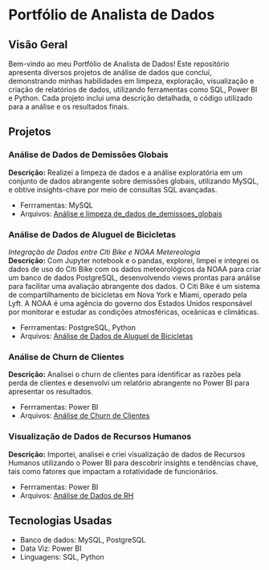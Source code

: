 # Portfólio de Analista de Dados

## Visão Geral

Bem-vindo ao meu Portfólio de Analista de Dados! Este repositório apresenta diversos projetos de análise de dados que concluí, demonstrando minhas habilidades em limpeza, exploração, visualização e criação de relatórios de dados, utilizando ferramentas como SQL, Power BI e Python. Cada projeto inclui uma descrição detalhada, o código utilizado para a análise e os resultados finais.

## Projetos

### Análise de Dados de Demissões Globais
**Descrição:** Realizei a limpeza de dados e a análise exploratória em um conjunto de dados abrangente sobre demissões globais, utilizando MySQL, e obtive insights-chave por meio de consultas SQL avançadas.
- Ferrramentas: MySQL
- Arquivos: [Análise e limpeza de_dados de_demissoes_globais](https://github.com/ramoncampos/analise_dados_demissoes_globais)

### Análise de Dados de Aluguel de Bicicletas
*Integração de Dados entre Citi Bike e NOAA Metereologia*
<br>
**Descrição:** Com Jupyter notebook e o pandas, explorei, limpei e integrei os dados de uso do Citi Bike com os dados meteorológicos da NOAA para criar um banco de dados PostgreSQL, desenvolvendo views prontas para análise para facilitar uma avaliação abrangente dos dados. O Citi Bike é um sistema de compartilhamento de bicicletas em Nova York e Miami, operado pela Lyft. A NOAA é uma agência do governo dos Estados Unidos responsável por monitorar e estudar as condições atmosféricas, oceânicas e climáticas. 
- Ferrramentas: PostgreSQL, Python
- Arquivos: [Análise de Dados de Aluguel de Bicicletas](https://github.com/ramoncampos/analise-dados-aluguel-bicicleta)

### Análise de Churn de Clientes
**Descrição:** Analisei o churn de clientes para identificar as razões pela perda de clientes e desenvolvi um relatório abrangente no Power BI para apresentar os resultados.
- Ferrramentas: Power BI
- Arquivos: [Análise de Churn de Clientes](https://github.com/ramoncampos/analise-churn-clientes)

### Visualização de Dados de Recursos Humanos
**Descrição:** Importei, analisei e criei visualização de dados de Recursos Humanos utilizando o Power BI para descobrir insights e tendências chave, tais como fatores que impactam a rotatividade de funcionários.
- Ferrramentas: Power BI
- Arquivos:  [Análise de Dados de RH](https://github.com/ramoncampos/relatorio-analise-RH)

## Tecnologias Usadas
- Banco de dados: MySQL, PostgreSQL
- Data Viz: Power BI
- Linguagens: SQL, Python

